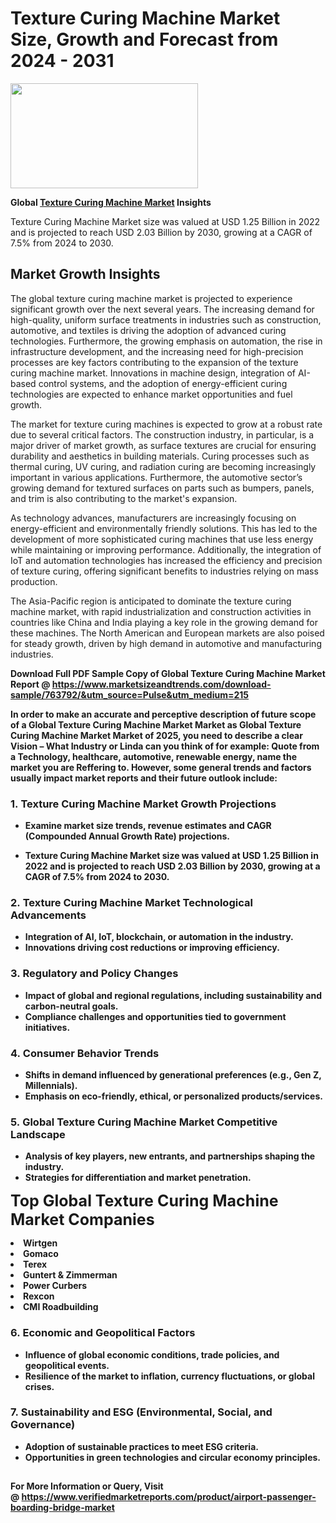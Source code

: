 <H1>Texture Curing Machine Market Size, Growth and Forecast from 2024 - 2031</H1><img class="aligncenter size-medium wp-image-584254" src="https://thirdeyenews.in/wp-content/uploads/2024/09/Global-Market-Research-300x168.jpeg" alt="" width="300" height="168" /><p><strong>Global&nbsp;<a href="https://www.marketsizeandtrends.com/download-sample/763792/&amp;utm_source=Pulse&amp;utm_medium=215">Texture Curing Machine Market</a> Insights</strong></p><p>Texture Curing Machine Market size was valued at USD 1.25 Billion in 2022 and is projected to reach USD 2.03 Billion by 2030, growing at a CAGR of 7.5% from 2024 to 2030.</p><p><h2>Market Growth Insights</h2> <p>The global texture curing machine market is projected to experience significant growth over the next several years. The increasing demand for high-quality, uniform surface treatments in industries such as construction, automotive, and textiles is driving the adoption of advanced curing technologies. Furthermore, the growing emphasis on automation, the rise in infrastructure development, and the increasing need for high-precision processes are key factors contributing to the expansion of the texture curing machine market. Innovations in machine design, integration of AI-based control systems, and the adoption of energy-efficient curing technologies are expected to enhance market opportunities and fuel growth.</p> <p><strong></strong></p> <p>The market for texture curing machines is expected to grow at a robust rate due to several critical factors. The construction industry, in particular, is a major driver of market growth, as surface textures are crucial for ensuring durability and aesthetics in building materials. Curing processes such as thermal curing, UV curing, and radiation curing are becoming increasingly important in various applications. Furthermore, the automotive sector’s growing demand for textured surfaces on parts such as bumpers, panels, and trim is also contributing to the market's expansion.</p> <p>As technology advances, manufacturers are increasingly focusing on energy-efficient and environmentally friendly solutions. This has led to the development of more sophisticated curing machines that use less energy while maintaining or improving performance. Additionally, the integration of IoT and automation technologies has increased the efficiency and precision of texture curing, offering significant benefits to industries relying on mass production.</p> <p>The Asia-Pacific region is anticipated to dominate the texture curing machine market, with rapid industrialization and construction activities in countries like China and India playing a key role in the growing demand for these machines. The North American and European markets are also poised for steady growth, driven by high demand in automotive and manufacturing industries.</p> <p><strong></p><p><span class=""><strong>Download Full PDF Sample Copy of Global Texture Curing Machine Market Report</strong> @ <a href="https://www.marketsizeandtrends.com/download-sample/763792/&amp;utm_source=Pulse&amp;utm_medium=215" target="_blank">https://www.marketsizeandtrends.com/download-sample/763792/&amp;utm_source=Pulse&amp;utm_medium=215</a></span></p><p>In order to make an accurate and perceptive description of future scope of a Global&nbsp;Texture Curing Machine Market Market as Global&nbsp;Texture Curing Machine Market Market of 2025, you need to describe a clear Vision &ndash; What Industry or Linda can you think of for example: Quote from a Technology, healthcare, automotive, renewable energy, name the market you are Reffering to. However, some general trends and factors usually impact market reports and their future outlook include:</p><h3>1.&nbsp;<strong>Texture Curing Machine Market Growth Projections</strong></h3><ul><li>Examine market size trends, revenue estimates and CAGR (Compounded Annual Growth Rate) projections.</li><li><p>Texture Curing Machine Market size was valued at USD 1.25 Billion in 2022 and is projected to reach USD 2.03 Billion by 2030, growing at a CAGR of 7.5% from 2024 to 2030.</p></li></ul><h3>2.&nbsp;<strong>Texture Curing Machine Market Technological Advancements</strong></h3><ul><li>Integration of AI, IoT, blockchain, or automation in the industry.</li><li>Innovations driving cost reductions or improving efficiency.</li></ul><h3>3.&nbsp;<strong>Regulatory and Policy Changes</strong></h3><ul><li>Impact of global and regional regulations, including sustainability and carbon-neutral goals.</li><li>Compliance challenges and opportunities tied to government initiatives.</li></ul><h3>4.&nbsp;<strong>Consumer Behavior Trends</strong></h3><ul><li>Shifts in demand influenced by generational preferences (e.g., Gen Z, Millennials).</li><li>Emphasis on eco-friendly, ethical, or personalized products/services.</li></ul><h3>5.&nbsp;<strong>Global Texture Curing Machine Market Competitive Landscape</strong></h3><ul><li>Analysis of key players, new entrants, and partnerships shaping the industry.</li><li>Strategies for differentiation and market penetration.</li></ul><p data-pm-slice="1 1 []"><span style="color: inherit; font-family: inherit; font-size: 25px;">Top Global Texture Curing Machine Market Companies</span></p><div class="" data-test-id=""><p><li>Wirtgen</li><li> Gomaco</li><li> Terex</li><li> Guntert & Zimmerman</li><li> Power Curbers</li><li> Rexcon</li><li> CMI Roadbuilding</li></p></div><h3>6.&nbsp;<strong>Economic and Geopolitical Factors</strong></h3><ul><li>Influence of global economic conditions, trade policies, and geopolitical events.</li><li>Resilience of the market to inflation, currency fluctuations, or global crises.</li></ul><h3>7.&nbsp;<strong>Sustainability and ESG (Environmental, Social, and Governance)</strong></h3><ul><li>Adoption of sustainable practices to meet ESG criteria.</li><li>Opportunities in green technologies and circular economy principles.</li></ul><h2><strong style="font-size: 14px;">For More Information or Query, Visit @&nbsp;</strong><a style="background-color: #ffffff; font-size: 14px;" href="https://www.marketsizeandtrends.com/report/texture-curing-machine-market/" target="_blank">https://www.verifiedmarketreports.com/product/airport-passenger-boarding-bridge-market</a></h2>
